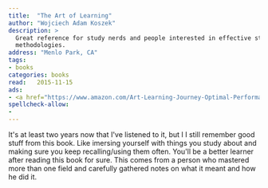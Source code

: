 ```yaml
---
title:  "The Art of Learning"
author: "Wojciech Adam Koszek"
description: >
  Great reference for study nerds and people interested in effective study
  methodologies.
address: "Menlo Park, CA"
tags:
- books
categories: books
read:	2015-11-15
ads:
- <a href="https://www.amazon.com/Art-Learning-Journey-Optimal-Performance/dp/0743277465/ref=as_li_ss_il?s=books&ie=UTF8&qid=1466060927&sr=1-1&keywords=the+art+of+learning&linkCode=li2&tag=wkoszek08-20&linkId=6457216ae601418806c3d11d17e35cb0" target="_blank"><img border="0" src="//ws-na.amazon-adsystem.com/widgets/q?_encoding=UTF8&ASIN=0743277465&Format=_SL160_&ID=AsinImage&MarketPlace=US&ServiceVersion=20070822&WS=1&tag=wkoszek08-20" ></a><img src="//ir-na.amazon-adsystem.com/e/ir?t=wkoszek08-20&l=li2&o=1&a=0743277465" width="1" height="1" border="0" alt="" style="border:none !important; margin:0px !important;" />
spellcheck-allow:
- 
---
```


It's at least two years now that I've listened to it, but I I still remember
good stuff from this book. Like imersing yourself with things you study
about and making sure you keep recalling/using them often. You'll be a
better learner after reading this book for sure. This comes from a person
who mastered more than one field and carefully gathered notes on what it
meant and how he did it.

